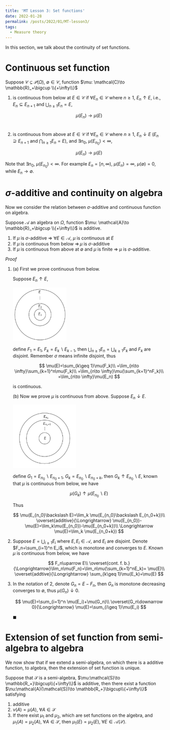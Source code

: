 ```yaml
---
title: 'MT Lesson 3: Set functions'
date: 2022-01-28
permalink: /posts/2022/01/MT-lesson3/
tags:
  - Measure theory
---
```


In this section, we talk about the continuity of set functions.

# Continuous set function

Suppose $\mathcal{C}\subseteq \mathcal{P}(\Omega)$, $\emptyset\in \mathcal{C}$, function $\mu: \mathcal{C}\to \mathbb{R}_+\bigcup \\{+\infty\\}$ 

1. is continuous from below at $E\in \mathcal{C}$ if $\forall E_n\in \mathcal{C}$ where $n \geq 1$, $E_n\uparrow E$, i.e., $E_n\subseteq E_{n+1}$ and $\bigcup_{n\geq 1}E_n=E$,

   

   $$
   \mu(E_n)\to \mu(E)
   $$
   ​      

2. is continuous from above at $E\in \mathcal{C}$ if $\forall E_n\in \mathcal{C}$ where $n \geq 1$, $E_n\downarrow E$ ($E_n\supseteq E_{n+1}$ and $\bigcap_{n\geq 1}E_n=E$), and $\exists n_0$, $\mu(E_{n_0})<\infty$,

   
   
   $$
   \mu(E_n)\to \mu(E)
   $$
   
   

Note that $\exists n_0$, $\mu(E_{n_0})<\infty$. For example $E_n=[n, \infty)$, $\mu(E_n)=\infty$, $\mu(\emptyset)=0$, while $E_n\to \emptyset$.

# $\sigma$-additive and continuity on algebra

Now we consider the relation between $\sigma$-additive and continuous function on algebra.

Suppose $\mathcal{A}$ an algebra on $\Omega$, function $\mu: \mathcal{A}\to \mathbb{R}_+\bigcup \\{+\infty\\}$ is additive.

1. If $\mu$ is $\sigma$-additive $\Longrightarrow$ $\forall E\in \mathcal{A}$, $\mu$ is continuous at $E$ 
2. If $\mu$ is continuous from below $\Longrightarrow\, \mu$ is $\sigma$-additive
3. If $\mu$ is continuous from above at $\emptyset$ and $\mu$ is finite $\Longrightarrow$ $\mu$ is $\sigma$-additive.

*Proof*

1. (a) First we prove continuous from below.

   Suppose $E_n\uparrow E$, 

   <img src="https://github.com/milanmarks/milanmarks.github.io/raw/master/images/diagram-20220128.png" alt="continuous from below" style="zoom: 33%;" />

   define $F_1=E_1$, $F_k=E_k\backslash E_{k-1}$, then $\bigcup_{n\geq 1} E_n=\bigcup_{k\geq 1}F_k$ and $F_k$ are disjoint. Remember $\sigma$ means infinite disjoint, thus 

   

   $$
   \mu(E)=\sum_{k\geq 1}\mu(F_k)\\
   =\lim_{n\to \infty}\sum_{k=1}^n\mu(F_k)\\
   =\lim_{n\to \infty}\mu(\sum_{k=1}^nF_k)\\
   =\lim_{n\to \infty}\mu(E_n)
   $$

   

   is continuous.

   (b) Now we prove $\mu$ is continuous from above. Suppose $E_n\downarrow E$. 

   <img src="https://github.com/milanmarks/milanmarks.github.io/raw/master/images/MT-lesson3-fig2.png" alt="continuous from above" style="zoom:33%;" />

   define $G_1=E_{n_0}\backslash E_{n_0+1}$, $G_k=E_{n_0}\backslash E_{n_0+k}$, then $G_k\uparrow E_{n_0}\backslash E$, known that $\mu$ is continuous from below, we have 

   
   $$
   \mu(G_k)\uparrow \mu(E_{n_0}\backslash E)
   $$
   

   Thus

   
   $$
   \mu(E_{n_0}\backslash E)=\lim_k \mu(E_{n_0}\backslash E_{n_0+k})\\
   \overset{additive}{\Longrightarrow} \mu(E_{n_0})-\mu(E)=\lim_k\mu(E_{n_0})-\mu(E_{n_0+k})\\
   \Longrightarrow \mu(E)=\lim_k \mu(E_{n_0+k})
   $$
   
2. Suppose $E=\bigcup_{i\geq 1}E_i$ where $E, E_i\in \mathcal{A}$, and $E_i$ are disjoint. Denote $F_n=\sum_{i=1}^n E_i$, which is monotone and converges to $E$. Known $\mu$ is continuous from below, we have
   
   $$
   F_n\uparrow E\\
   \overset{cont. f. b.}{\Longrightarrow}\lim_n\mu(F_n)=\lim_n\mu(\sum_{k=1}^nE_k)= \mu(E)\\
   \overset{addtive}{\Longrightarrow} \sum_{k\geq 1}\mu(E_k)=\mu(E)
   $$
   
3. In the notation of 2, denote $G_n=E-F_n$, then $G_n$ is monotone decreasing converges to $\emptyset$, thus $\mu(G_n)\downarrow 0$. 

   
    $$
    \mu(E)=\sum_{i=1}^n \mu(E_i)+\mu(G_n)\\
    \overset{G_n\downarrow 0}{\Longrightarrow} \mu(E)=\sum_{i\geq 1}\mu(E_i)
    $$
    
    $\blacksquare$

# Extension of set function from semi-algebra to algebra

We now show that if we extend a semi-algebra, on which there is a additive function, to algebra, then the extension of set function is unique.

Suppose that $\mathcal{S}$ is a semi-algebra, $\mu:\mathcal{S}\to \mathbb{R_+}\bigcup\\{+\infty\\}$ is additive, then there exist a function $\nu:\mathcal{A}(\mathcal{S})\to \mathbb{R_+}\bigcup\\{+\infty\\}$ satisfying
1. additive
2. $\nu(A)=\mu(A)$, $\forall A \in \mathcal{S}$
3. If there exist $\mu_1$ and $\mu_2$, which are set functions on the algebra, and $\mu_1(A)=\mu_2(A)$, $\forall A\in \mathcal{S}$, then $\mu_1(E)=\mu_2(E)$, $\forall E \in \mathcal{A}(\mathcal{S})$.

